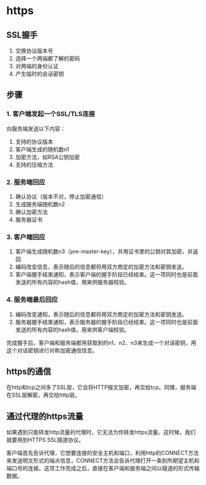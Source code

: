 # https

## SSL握手
1. 交换协议版本号
2. 选择一个两端都了解的密码
3. 对两端的身份认证
4. 产生临时的会话密钥

## 步骤
### 1. 客户端发起一个SSL/TLS连接
向服务端发送以下内容：
1. 支持的协议版本
2. 客户端生成的随机数n1
3. 加密方法，如RSA公钥加密
4. 支持的压缩方法

### 2. 服务端回应
1. 确认协议（版本不对，停止加密通信）
2. 生成服务端随机数n2
3. 确认加密方法
4. 服务器证书

### 3. 客户端回应
1. 客户端生成随机数n3（pre-master-key），并用证书里的公钥对其加密，并返回
2. 编码改变信息，表示随后的信息都将用双方商定的加密方法和密钥发送。
3. 客户端握手结束通知，表示客户端的握手阶段已经结束。这一项同时也是前面发送的所有内容的hash值，用来供服务器校验。

### 4. 服务端最后回应
1. 编码改变通知，表示随后的信息都将用双方商定的加密方法和密钥发送。
2. 服务器握手结束通知，表示服务器的握手阶段已经结束。这一项同时也是前面发送的所有内容的hash值，用来供客户端校验。

完成握手后，客户端和服务端都用获取到的n1、n2、n3来生成一个对话密钥，用这个对话密钥进行对称加密通信信息。

## https的通信
在http和tcp之间多了SSL层，它会将HTTP报文加密，再交给tcp。同理，服务端在SSL层解密，再交给http层。

## 通过代理的https流量
如果遇到只能转发http流量的代理时，它无法为你转发https流量。这时候，我们就要用到HTTPS SSL隧道协议。

客户端首先告诉代理，它想要连接的安全主机和端口，利用http的CONNECT方法来发送明文形式的端点信息，CONNECT方法会告诉代理打开一条到所期望主机和端口号的连接。这项工作完成之后，直接在客户端和服务端之间以隧道的形式传输数据。
